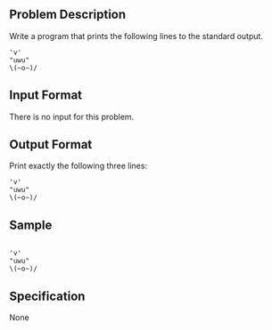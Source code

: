 ## Problem Description
Write a program that prints the following lines to the standard output.
```
'v'
"uwu"
\(~o~)/
```

## Input Format
There is no input for this problem.

## Output Format
Print exactly the following three lines:
```
'v'
"uwu"
\(~o~)/
```

## Sample

```input1
```

```output1
'v'
"uwu"
\(~o~)/
```


## Specification
None
